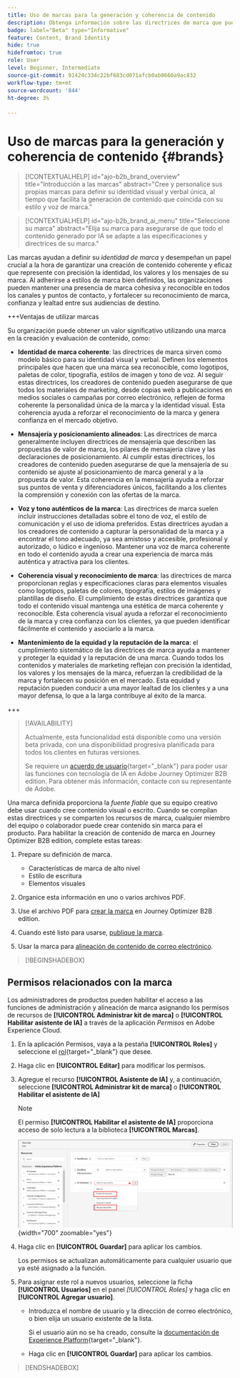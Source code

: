 ```yaml
---
title: Uso de marcas para la generación y coherencia de contenido
description: Obtenga información sobre las directrices de marca que puede definir en Journey Optimizer B2B edition para generar y optimizar el contenido según los estilos de marca y la voz.
badge: label="Beta" type="Informative"
feature: Content, Brand Identity
hide: true
hidefromtoc: true
role: User
level: Beginner, Intermediate
source-git-commit: 91424c334c22bf683cd071afcb0ab0660a9ac832
workflow-type: tm+mt
source-wordcount: '844'
ht-degree: 3%

---
```


# Uso de marcas para la generación y coherencia de contenido {#brands}

>[!CONTEXTUALHELP]
>id="ajo-b2b_brand_overview"
>title="Introducción a las marcas"
>abstract="Cree y personalice sus propias marcas para definir su identidad visual y verbal única, al tiempo que facilita la generación de contenido que coincida con su estilo y voz de marca."

>[!CONTEXTUALHELP]
>id="ajo-b2b_brand_ai_menu"
>title="Seleccione su marca"
>abstract="Elija su marca para asegurarse de que todo el contenido generado por IA se adapte a las especificaciones y directrices de su marca."

Las marcas ayudan a definir su _identidad de marca_ y desempeñan un papel crucial a la hora de garantizar una creación de contenido coherente y eficaz que represente con precisión la identidad, los valores y los mensajes de su marca. Al adherirse a estilos de marca bien definidos, las organizaciones pueden mantener una presencia de marca cohesiva y reconocible en todos los canales y puntos de contacto, y fortalecer su reconocimiento de marca, confianza y lealtad entre sus audiencias de destino.

+++Ventajas de utilizar marcas

Su organización puede obtener un valor significativo utilizando una marca en la creación y evaluación de contenido, como:

* **Identidad de marca coherente**: las directrices de marca sirven como modelo básico para su identidad visual y verbal. Definen los elementos principales que hacen que una marca sea reconocible, como logotipos, paletas de color, tipografía, estilos de imagen y tono de voz. Al seguir estas directrices, los creadores de contenido pueden asegurarse de que todos los materiales de marketing, desde copias web a publicaciones en medios sociales o campañas por correo electrónico, reflejen de forma coherente la personalidad única de la marca y la identidad visual. Esta coherencia ayuda a reforzar el reconocimiento de la marca y genera confianza en el mercado objetivo.

* **Mensajería y posicionamiento alineados**: Las directrices de marca generalmente incluyen directrices de mensajería que describen las propuestas de valor de marca, los pilares de mensajería clave y las declaraciones de posicionamiento. Al cumplir estas directrices, los creadores de contenido pueden asegurarse de que la mensajería de su contenido se ajuste al posicionamiento de marca general y a la propuesta de valor. Esta coherencia en la mensajería ayuda a reforzar sus puntos de venta y diferenciadores únicos, facilitando a los clientes la comprensión y conexión con las ofertas de la marca.

* **Voz y tono auténticos de la marca**: Las directrices de marca suelen incluir instrucciones detalladas sobre el tono de voz, el estilo de comunicación y el uso de idioma preferidos. Estas directrices ayudan a los creadores de contenido a capturar la personalidad de la marca y a encontrar el tono adecuado, ya sea amistoso y accesible, profesional y autorizado, o lúdico e ingenioso. Mantener una voz de marca coherente en todo el contenido ayuda a crear una experiencia de marca más auténtica y atractiva para los clientes.

* **Coherencia visual y reconocimiento de marca**: las directrices de marca proporcionan reglas y especificaciones claras para elementos visuales como logotipos, paletas de colores, tipografía, estilos de imágenes y plantillas de diseño. El cumplimiento de estas directrices garantiza que todo el contenido visual mantenga una estética de marca coherente y reconocible. Esta coherencia visual ayuda a reforzar el reconocimiento de la marca y crea confianza con los clientes, ya que pueden identificar fácilmente el contenido y asociarlo a la marca.

* **Mantenimiento de la equidad y la reputación de la marca**: el cumplimiento sistemático de las directrices de marca ayuda a mantener y proteger la equidad y la reputación de una marca. Cuando todos los contenidos y materiales de marketing reflejan con precisión la identidad, los valores y los mensajes de la marca, refuerzan la credibilidad de la marca y fortalecen su posición en el mercado. Esta equidad y reputación pueden conducir a una mayor lealtad de los clientes y a una mayor defensa, lo que a la larga contribuye al éxito de la marca.

+++

>[!AVAILABILITY]
>
>Actualmente, esta funcionalidad está disponible como una versión beta privada, con una disponibilidad progresiva planificada para todos los clientes en futuras versiones.
>
>Se requiere un [acuerdo de usuario](https://www.adobe.com/legal/licenses-terms/adobe-dx-gen-ai-user-guidelines.html){target="_blank"} para poder usar las funciones con tecnología de IA en Adobe Journey Optimizer B2B edition. Para obtener más información, contacte con su representante de Adobe.

Una marca definida proporciona la _fuente fiable_ que su equipo creativo debe usar cuando cree contenido visual o escrito. Cuando se compilan estas directrices y se comparten los recursos de marca, cualquier miembro del equipo o colaborador puede crear contenido sin marca para el producto. Para habilitar la creación de contenido de marca en Journey Optimizer B2B edition, complete estas tareas:

1. Prepare su definición de marca.

   * Características de marca de alto nivel
   * Estilo de escritura
   * Elementos visuales

1. Organice esta información en uno o varios archivos PDF.

1. Use el archivo PDF para [crear la marca](./brands-manage-create.md#create-and-define-a-brand) en Journey Optimizer B2B edition.

1. Cuando esté listo para usarse, [publique la marca](./brands-manage-create.md#publish-the-brand).

1. Usar la marca para [alineación de contenido de correo electrónico](./brand-alignment.md).
<!-- 
1. Use the brand to generate content. -->

>[!BEGINSHADEBOX]

## Permisos relacionados con la marca

Los administradores de productos pueden habilitar el acceso a las funciones de administración y alineación de marca asignando los permisos de recursos de **[!UICONTROL Administrar kit de marca]** o **[!UICONTROL Habilitar asistente de IA]** a través de la aplicación _Permisos_ en Adobe Experience Cloud.

1. En la aplicación Permisos, vaya a la pestaña **[!UICONTROL Roles]** y seleccione el [rol](https://experienceleague.adobe.com/en/docs/experience-platform/access-control/abac/permissions-ui/roles?lang=es){target="_blank"} que desee.

1. Haga clic en **[!UICONTROL Editar]** para modificar los permisos.

1. Agregue el recurso **[!UICONTROL Asistente de IA]** y, a continuación, seleccione **[!UICONTROL Administrar kit de marca]** o **[!UICONTROL Habilitar el asistente de IA]**

   >[!NOTE]
   >
   >El permiso **[!UICONTROL Habilitar el asistente de IA]** proporciona acceso de solo lectura a la biblioteca **[!UICONTROL Marcas]**.

   ![Agregar permiso de asistente de IA para el acceso a marcas](./assets/brands-aep-permissions.png){width="700" zoomable="yes"}

1. Haga clic en **[!UICONTROL Guardar]** para aplicar los cambios.

   Los permisos se actualizan automáticamente para cualquier usuario que ya esté asignado a la función.

1. Para asignar este rol a nuevos usuarios, seleccione la ficha **[!UICONTROL Usuarios]** en el panel _[!UICONTROL Roles]_ y haga clic en **[!UICONTROL Agregar usuario]**.

   * Introduzca el nombre de usuario y la dirección de correo electrónico, o bien elija un usuario existente de la lista.

     Si el usuario aún no se ha creado, consulte la [documentación de Experience Platform](https://experienceleague.adobe.com/es/docs/experience-platform/access-control/abac/permissions-ui/users){target="_blank"}.

   * Haga clic en **[!UICONTROL Guardar]** para aplicar los cambios.

>[!ENDSHADEBOX]

